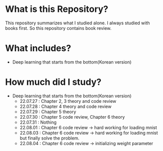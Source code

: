 # What is this Repository?
This repository summarizes what I studied alone. I always studied with books first. So this repository contains book review.

# What includes?
+ Deep learning that starts from the bottom(Korean version)

# How much did I study?
+ Deep learning that starts from the bottom(Korean version)
  + 22.07.27 : Chapter 2, 3 theory and code review
  + 22.07.28 : Chapter 4 theory and code review
  + 22.07.29 : Chapter 5 theory
  + 22.07.30 : Chapter 5 code review, Chapter 6 theory
  + 22.07.31 : Nothing
  + 22.08.01 : Chapter 6 code review -> hard working for loading mnist
  + 22.08.03 : Chapter 6 code review -> hard working for loading mnist but finally solve the problem. 
  + 22.08.04 : Chapter 6 code review -> initializing weight parameter
